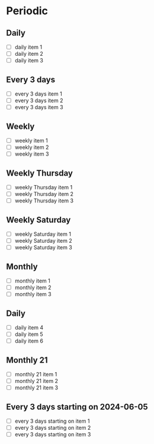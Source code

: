 # Periodic

## Daily
- [ ] daily item 1
- [ ] daily item 2
- [ ] daily item 3

## Every 3 days
- [ ] every 3 days item 1
- [ ] every 3 days item 2
- [ ] every 3 days item 3

## Weekly
- [ ] weekly item 1
- [ ] weekly item 2
- [ ] weekly item 3

## Weekly Thursday
- [ ] weekly Thursday item 1
- [ ] weekly Thursday item 2
- [ ] weekly Thursday item 3

## Weekly Saturday
- [ ] weekly Saturday item 1
- [ ] weekly Saturday item 2
- [ ] weekly Saturday item 3

## Monthly
- [ ] monthly item 1
- [ ] monthly item 2
- [ ] monthly item 3

## Daily
- [ ] daily item 4
- [ ] daily item 5
- [ ] daily item 6

## Monthly 21
- [ ] monthly 21 item 1
- [ ] monthly 21 item 2
- [ ] monthly 21 item 3

## Every 3 days starting on 2024-06-05
- [ ] every 3 days starting on item 1
- [ ] every 3 days starting on item 2
- [ ] every 3 days starting on item 3
